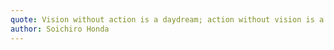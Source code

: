 ```yaml
---
quote: Vision without action is a daydream; action without vision is a nightmare.
author: Soichiro Honda
---
```

